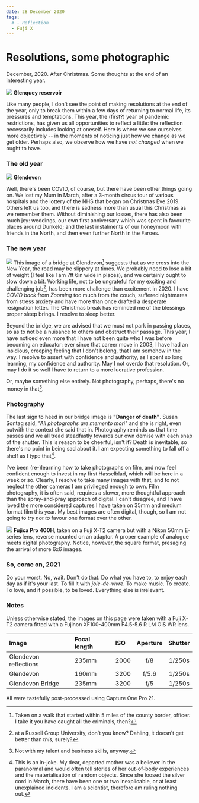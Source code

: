 ```yaml
---
date: 28 December 2020
tags:
  # - Reflection
  - Fuji X
---
```

# Resolutions, some photographic
December, 2020. After Christmas. Some thoughts at the end of an interesting year.

![](/img/DSF7687.jpg)
**Glenquey reservoir**

Like many people, I don't see the point of making resolutions at the end of the year, only to break them within a few days of returning to normal life, its pressures and temptations. This year, the (first?) year of pandemic restrictions, has given us all opportunities to reflect a little: the reflection necessarily includes looking at oneself. Here is where we see ourselves more objectively -- in the moments of noticing just how we change as we get older. Perhaps also, we observe how we have *not changed* when we ought to have.

### The old year
![](/img/DSF7648.jpg)
**Glendevon**

Well, there's been COVID, of course, but there have been other things going on. We lost my Mum in March, after a 3-month circus tour of various hospitals and the lottery of the NHS that began on Christmas Eve 2019. Others left us too, and there is sadness more than usual this Christmas as we remember them. Without diminishing our losses, there has also been much joy: weddings, our own first anniversary which was spent in favourite places around Dunkeld; and the last instalments of our honeymoon with friends in the North, and then even further North in the Faroes.

### The new year
![](/img/DSF7674.jpg)
This image of a bridge at Glendevon[^covid-1] suggests that as we cross into the New Year, the road may be slippery at times. We probably need to lose a bit of weight (I feel like I am 7ft 6in wide in places), and we certainly ought to slow down a bit. Working life, not to be ungrateful for my exciting and challenging job[^rgu-1], has been more challenge than excitement in 2020. I have *COVID back* from *Zooming* too much from the couch, suffered nightmares from stress anxiety and have more than once drafted a desperate resignation letter. The Christmas break has reminded me of the blessings proper sleep brings. I resolve to sleep better. 

Beyond the bridge, we are advised that we must not park in passing places, so as to not be a nuisance to others and obstruct their passage. This year, I have noticed even more that I have not been quite who I was before becoming an educator: ever since that career move in 2003, I have had an insidious, creeping feeling that I don't belong, that I am somehow in the way. I resolve to assert with confidence and authority, as I spent so long learning, my confidence and authority. May I not overdo that resolution. Or, may I do it so well I have to return to a more lucrative profession.

[^covid-1]: Taken on a walk that started within 5 miles of the county border, officer. I take it you have caught all the criminals, then?
[^rgu-1]: at a Russell Group University, don't you know? Dahling, it doesn't get better than *this*, surely?

Or, maybe something else entirely. Not photography, perhaps, there's no money in that[^nwmt].

[^nwmt]: Not with my talent and business skills, anyway.

### Photography
The last sign to heed in our bridge image is **"Danger of death"**. Susan Sontag said, *"All photographs are memento mori"* and she is right, even outwith the context she said that in. Photography reminds us that time passes and we all tread steadfastly towards our own demise with each snap of the shutter. This is reason to be cheerful, isn't it? Death is inevitable, so there's no point in being sad about it. I am expecting something to fall off a shelf as I type that[^audrey-1].

[^audrey-1]: This is an in-joke. My dear, departed mother was a believer in the paranormal and would often tell stories of her out-of-body experiences and the materialisation of random objects. Since she loosed the silver cord in March, there have been one or two inexplicable, or at least unexplained incidents. I am a scientist, therefore am ruling nothing out.

I've been (re-)learning how to take photographs on film, and now feel confident enough to invest in my first Hasselblad, which will be here in a week or so. Clearly, I resolve to take many images with that, and to not neglect the other cameras I am privileged enough to own. Film photography, it is often said, requires a slower, more thoughtful approach than the spray-and-pray approach of digital. I can't disagree, and I have loved the more considered captures I have taken on 35mm and medium format film this year. My best images are often digital, though, so I am not going to *try not to* favour one format over the other.

![](/img/DSF7637.jpg)
**Fujica Pro 400H**, taken on a Fuji X-T2 camera but with a Nikon 50mm E-series lens, reverse mounted on an adaptor. A proper example of analogue meets digital photography. Notice, however, the square format, presaging the arrival of more 6x6 images.

### So, come on, 2021
Do your worst. No, wait. Don't do that. Do what you have to, to enjoy each day as if it's your last. To fill it with *joie-de-vivre*. To make music. To create. To love, and if possible, to be loved. Everything else is irrelevant.

### Notes

Unless otherwise stated, the images on this page were taken with a Fuji X-T2 camera fitted with a Fujinon XF100-400mm F4.5-5.6 R LM OIS WR lens.

Image|Focal length|ISO|Aperture|Shutter
:----|:-----------|:--|:------:|:----:
Glendevon reflections|235mm|2000|f/8|1/250s
Glendevon|160mm|3200|f/5.6|1/250s
Glendevon Bridge|235mm|3200|f/5|1/250s

All were tastefully post-processed using Capture One Pro 21.
